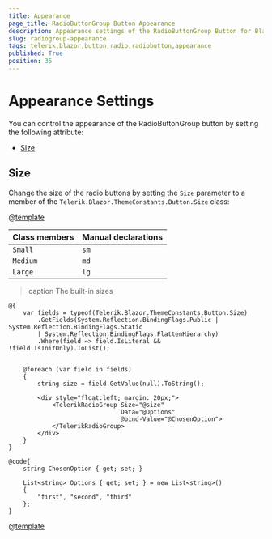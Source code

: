 ```yaml
---
title: Appearance
page_title: RadioButtonGroup Button Appearance
description: Appearance settings of the RadioButtonGroup Button for Blazor.
slug: radiogroup-appearance
tags: telerik,blazor,button,radio,radiobutton,appearance
published: True
position: 35
---
```


# Appearance Settings

You can control the appearance of the RadioButtonGroup button by setting the following attribute:

* [Size](#size)


## Size

Change the size of the radio buttons by setting the `Size` parameter to a member of the `Telerik.Blazor.ThemeConstants.Button.Size` class:

@[template](/_contentTemplates/common/parameters-table-styles.md#table-layout)

| Class members | Manual declarations |
|---------------|--------|
|`Small`|`sm`|
|`Medium`|`md`|
|`Large` |`lg`|

>caption The built-in sizes

````RAZOR
@{
    var fields = typeof(Telerik.Blazor.ThemeConstants.Button.Size)
        .GetFields(System.Reflection.BindingFlags.Public | System.Reflection.BindingFlags.Static
        | System.Reflection.BindingFlags.FlattenHierarchy)
        .Where(field => field.IsLiteral && !field.IsInitOnly).ToList();


    @foreach (var field in fields)
    {
        string size = field.GetValue(null).ToString();

        <div style="float:left; margin: 20px;">
            <TelerikRadioGroup Size="@size"
                               Data="@Options"
                               @bind-Value="@ChosenOption">
            </TelerikRadioGroup>
        </div>
    }
}

@code{
    string ChosenOption { get; set; }

    List<string> Options { get; set; } = new List<string>()
    {
        "first", "second", "third"
    };
}
````

@[template](/_contentTemplates/common/themebuilder-section.md#appearance-themebuilder)
